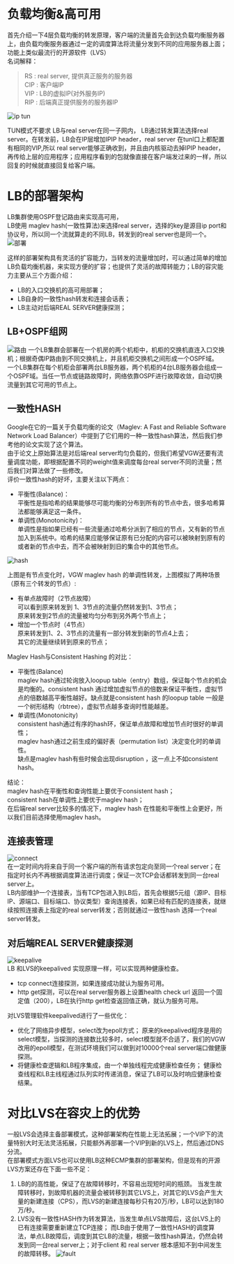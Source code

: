 # 负载均衡&高可用 
  首先介绍一下4层负载均衡的转发原理，客户端的流量首先会到达负载均衡服务器上，由负载均衡服务器通过一定的调度算法将流量分发到不同的应用服务器上面；功能上类似最流行的开源软件（LVS）  
  名词解释：
>RS : real server, 提供真正服务的服务器<br>
>CIP : 客户端IP<br> 
>VIP : LB的虚拟IP(对外服务IP)<br>
>RIP : 后端真正提供服务的服务器IP<br>

 ![ip tun](images/ipip_lb.jpg)
 
  TUN模式不要求 LB与real server在同一子网内， LB通过转发算法选择real server。在转发前，LB会在IP层增加IPIP header，real server 在tunl口上都配置有相同的VIP,所以 real server能够正确收到，并且由内核驱动去掉IPIP header，再传给上层的应用程序；应用程序看到的包就像直接在客户端发过来的一样，所以回复的时候就直接回复给客户端。  

# LB的部署架构  
   LB集群使用OSPF登记路由来实现高可用，  
   LB使用 maglev hash(一致性算法)来选择real server，选择的key是源目ip port和协议号，所以同一个流就算走的不同LB，转发到的real server也是同一个。  
 ![部署](images/lb_deployment.jpg)  
 
 这样的部署架构具有灵活的扩容能力，当转发的流量增加时，可以通过简单的增加LB负载均衡机器，来实现方便的扩容；也提供了灵活的故障转能力；LB的容灾能力主要从三个方面介绍：
 - LB的入口交换机的高可用部署；
 - LB自身的一致性hash转发和连接会话表；
 - LB主动对后端REAL SERVER健康探测；
 
## LB+OSPF组网  
 ![路由](images/lb_route.jpg)
 一个LB集群会部署在一个机房的两个机柜中，机柜的交换机直连入口交换机；根据奇偶IP路由到不同交换机上，并且机柜交换机之间形成一个OSPF域。  
 一个LB集群在每个机柜会部署两台LB服务器，两个机柜的4台LB服务器会组成一个OSPF域。当任一节点或链路故障时，网络依靠OSPF进行故障收敛，自动切换流量到其它可用的节点上。

## 一致性HASH
Google在它的一篇关于负载均衡的论文（Maglev: A Fast and Reliable Software Network Load Balancer）中提到了它们用的一种一致性hash算法，然后我们参考他的论文实现了这个算法。  
由于论文上原始算法是对后端real server均匀负载的，但我们希望VGW还要有流量调度功能，即根据配置不同的weight值来调度每台real server不同的流量；然后我们对算法做了一些修改。  
评价一致性hash的好坏，主要关注以下两点：  
-	平衡性(Balance)：  
平衡性是指哈希的结果能够尽可能均衡的分布到所有的节点中去，很多哈希算法都能够满足这一条件。
-	单调性(Monotonicity)：  
单调性是指如果已经有一些流量通过哈希分派到了相应的节点，又有新的节点加入到系统中。哈希的结果应能够保证原有已分配的内容可以被映射到原有的或者新的节点中去，而不会被映射到旧的集合中的其他节点。

![hash](images/hash_table_test.jpg)  

上图是有节点变化时，VGW maglev hash 的单调性转发，上图模拟了两种场景（原有三个转发的节点）:
-  有单点故障时（2节点故障）  
  可以看到原来转发到 1、3节点的流量仍然转发到1、3节点；  
  原来转发到2节点的流量被均匀分布到另外两个节点上；
- 增加一个节点时（4节点）  
  原来转发到1、2、3节点的流量有一部分转发到新的节点4上去；  
  其它的流量继续转到原来的节点； 
  
Maglev Hash与Consistent Hashing 的对比：  
- 平衡性(Balance)  
  maglev hash通过轮询放入loopup table（entry）数组，保证每个节点的机会是均衡的。consistent hash 通过增加虚拟节点的倍数来保证平衡性，虚拟节点的倍数越高平衡性越好。缺点就是consistent hash 的loopup table 一般是一个树形结构（rbtree），虚拟节点越多查询时性能越差。
- 单调性(Monotonicity)  
  consistent hash通过有序的hash环，保证单点故障和增加节点时很好的单调性；  
  maglev hash通过之前生成的偏好表（permutation list）决定变化时的单调性。  
  缺点是maglev hash有些时候会出现disruption ，这一点上不如consistent hash。  
  
结论：<br>
maglev hash在平衡性和查询性能上要优于consistent hash；  
consistent hash在单调性上要优于maglev hash；  
在后端real server比较多的情况下，maglev hash 在性能和平衡性上会更好，所以我们目前选择使用maglev hash。  

## 连接表管理 
 ![connect](images/lb_connect_table.jpg)  
 在一定时间内将来自于同一个客户端的所有请求包定向至同一个real server；在指定时长内不再根据调度算法进行调度；保证一次TCP会话都转发到同一台real server上。  
 LB内部维护一个连接表，当有TCP包进入到LB后，首先会根据5元组（源IP、目标IP、源端口、目标端口、协议类型）查询连接表，如果已经有匹配的连接表，就继续按照连接表上指定的real server转发；否则就通过一致性hash 选择一个real server转发。

## 对后端REAL SERVER健康探测  
![keepalive](images/lb_keepalive.jpg)  
LB 和LVS的keepalived 实现原理一样，可以实现两种健康检查。
- tcp connect连接探测，如果连接成功就认为服务可用。
- http get探测，可以在real server服务器上设置health check url 返回一个固定值（200），LB在执行http get检查返回值正确，就认为服务可用。

对LVS管理软件keepalived进行了一些优化：
- 优化了网络异步模型，select改为epoll方式；
  原来的keepalived程序是用的select模型，当探测的连接数比较多时，select模型就不合适了，我们的VGW改用的epoll模型，在测试环境我们可以做到对10000个real server端口做健康探测。
- 将健康检查逻辑和LB程序集成，由一个单独线程完成健康检查任务；
健康检查线程和LB主线程通过队列实时传递消息，保证了LB可以及时响应健康检查结果。

# 对比LVS在容灾上的优势
一般LVS会选择主备部署模式，这种部署架构在性能上无法拓展；一个VIP下的流量特别大时无法灵活拓展，只能额外再部署一个VIP到新的LVS上，然后通过DNS分流。  
在部署模式方面LVS也可以使用LB这种ECMP集群的部署架构，但是现有的开源LVS方案还存在下面一些不足：    
1. LB的的高性能，保证了在故障转移时，不容易出现短时间的瓶颈。
   当发生故障转移时，到故障机器的流量会被转移到其它LVS上，对其它的LVS会产生大量的新建连接（CPS），而LVS的新建连接每秒只有20万/秒，LB可以达到180万/秒。
2. LVS没有一致性HASH作为转发算法，当发生单点LVS故障后，这台LVS上的已有连接需要重新建立TCP连接；
   而LB由于使用了一致性HASH的调度算法，单点LB故障后，调度到其它LB的流量，根据一致性hash算法，仍然会转发到同一台real server上；对于client 和 real server 根本感知不到中间发生的故障转移。
![fault](images/lb_fault.jpg)  

